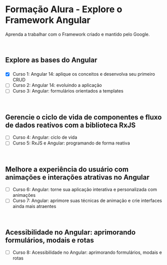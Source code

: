 # Formação Alura - Explore o Framework Angular

Aprenda a trabalhar com o Framework criado e mantido pelo Google.

<br>

## Explore as bases do Angular
### 
- [x] Curso 1: Angular 14: aplique os conceitos e desenvolva seu primeiro CRUD
- [ ] Curso 2: Angular 14: evoluindo a aplicação
- [ ] Curso 3: Angular: formulários orientados a templates

<br>

## Gerencie o ciclo de vida de componentes e fluxo de dados reativos com a biblioteca RxJS
- [ ] Curso 4: Angular: ciclo de vida
- [ ] Curso 5: RxJS e Angular: programando de forma reativa

<br>

## Melhore a experiência do usuário com animações e interações atrativas no Angular
- [ ] Curso 6: Angular: torne sua aplicação interativa e personalizada com animações
- [ ] Curso 7: Angular: aprimore suas técnicas de animação e crie interfaces ainda mais atraentes

<br>

## Acessibilidade no Angular: aprimorando formulários, modais e rotas
- [ ] Curso 8: Acessibilidade no Angular: aprimorando formulários, modais e rotas
